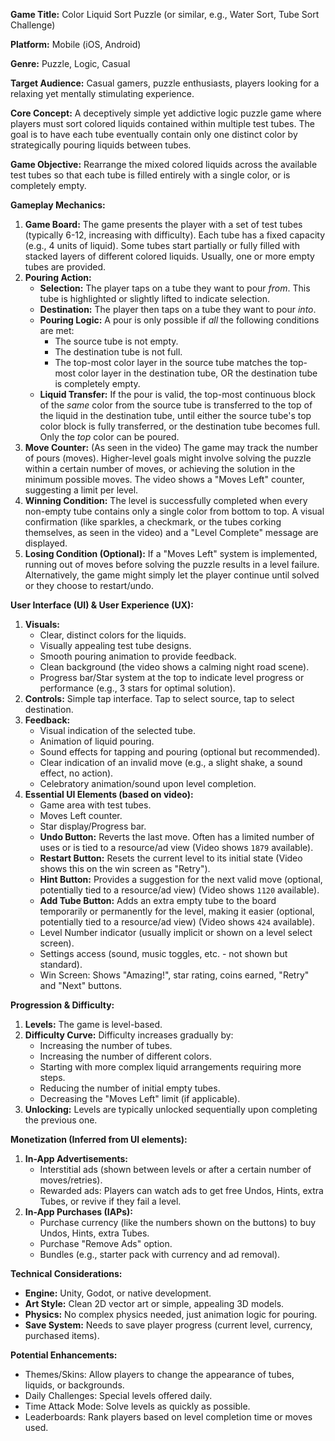 
**Game Title:** Color Liquid Sort Puzzle (or similar, e.g., Water Sort, Tube Sort Challenge)

**Platform:** Mobile (iOS, Android)

**Genre:** Puzzle, Logic, Casual

**Target Audience:** Casual gamers, puzzle enthusiasts, players looking for a relaxing yet mentally stimulating experience.

**Core Concept:**
A deceptively simple yet addictive logic puzzle game where players must sort colored liquids contained within multiple test tubes. The goal is to have each tube eventually contain only one distinct color by strategically pouring liquids between tubes.

**Game Objective:**
Rearrange the mixed colored liquids across the available test tubes so that each tube is filled entirely with a single color, or is completely empty.

**Gameplay Mechanics:**

1.  **Game Board:** The game presents the player with a set of test tubes (typically 6-12, increasing with difficulty). Each tube has a fixed capacity (e.g., 4 units of liquid). Some tubes start partially or fully filled with stacked layers of different colored liquids. Usually, one or more empty tubes are provided.
2.  **Pouring Action:**
    - **Selection:** The player taps on a tube they want to pour _from_. This tube is highlighted or slightly lifted to indicate selection.
    - **Destination:** The player then taps on a tube they want to pour _into_.
    - **Pouring Logic:** A pour is only possible if _all_ the following conditions are met:
      - The source tube is not empty.
      - The destination tube is not full.
      - The top-most color layer in the source tube matches the top-most color layer in the destination tube, OR the destination tube is completely empty.
    - **Liquid Transfer:** If the pour is valid, the top-most continuous block of the _same_ color from the source tube is transferred to the top of the liquid in the destination tube, until either the source tube's top color block is fully transferred, or the destination tube becomes full. Only the _top_ color can be poured.
3.  **Move Counter:** (As seen in the video) The game may track the number of pours (moves). Higher-level goals might involve solving the puzzle within a certain number of moves, or achieving the solution in the minimum possible moves. The video shows a "Moves Left" counter, suggesting a limit per level.
4.  **Winning Condition:** The level is successfully completed when every non-empty tube contains only a single color from bottom to top. A visual confirmation (like sparkles, a checkmark, or the tubes corking themselves, as seen in the video) and a "Level Complete" message are displayed.
5.  **Losing Condition (Optional):** If a "Moves Left" system is implemented, running out of moves before solving the puzzle results in a level failure. Alternatively, the game might simply let the player continue until solved or they choose to restart/undo.

**User Interface (UI) & User Experience (UX):**

1.  **Visuals:**
    - Clear, distinct colors for the liquids.
    - Visually appealing test tube designs.
    - Smooth pouring animation to provide feedback.
    - Clean background (the video shows a calming night road scene).
    - Progress bar/Star system at the top to indicate level progress or performance (e.g., 3 stars for optimal solution).
2.  **Controls:** Simple tap interface. Tap to select source, tap to select destination.
3.  **Feedback:**
    - Visual indication of the selected tube.
    - Animation of liquid pouring.
    - Sound effects for tapping and pouring (optional but recommended).
    - Clear indication of an invalid move (e.g., a slight shake, a sound effect, no action).
    - Celebratory animation/sound upon level completion.
4.  **Essential UI Elements (based on video):**
    - Game area with test tubes.
    - Moves Left counter.
    - Star display/Progress bar.
    - **Undo Button:** Reverts the last move. Often has a limited number of uses or is tied to a resource/ad view (Video shows `1879` available).
    - **Restart Button:** Resets the current level to its initial state (Video shows this on the win screen as "Retry").
    - **Hint Button:** Provides a suggestion for the next valid move (optional, potentially tied to a resource/ad view) (Video shows `1120` available).
    - **Add Tube Button:** Adds an extra empty tube to the board temporarily or permanently for the level, making it easier (optional, potentially tied to a resource/ad view) (Video shows `424` available).
    - Level Number indicator (usually implicit or shown on a level select screen).
    - Settings access (sound, music toggles, etc. - not shown but standard).
    - Win Screen: Shows "Amazing!", star rating, coins earned, "Retry" and "Next" buttons.

**Progression & Difficulty:**

1.  **Levels:** The game is level-based.
2.  **Difficulty Curve:** Difficulty increases gradually by:
    - Increasing the number of tubes.
    - Increasing the number of different colors.
    - Starting with more complex liquid arrangements requiring more steps.
    - Reducing the number of initial empty tubes.
    - Decreasing the "Moves Left" limit (if applicable).
3.  **Unlocking:** Levels are typically unlocked sequentially upon completing the previous one.

**Monetization (Inferred from UI elements):**

1.  **In-App Advertisements:**
    - Interstitial ads (shown between levels or after a certain number of moves/retries).
    - Rewarded ads: Players can watch ads to get free Undos, Hints, extra Tubes, or revive if they fail a level.
2.  **In-App Purchases (IAPs):**
    - Purchase currency (like the numbers shown on the buttons) to buy Undos, Hints, extra Tubes.
    - Purchase "Remove Ads" option.
    - Bundles (e.g., starter pack with currency and ad removal).

**Technical Considerations:**

- **Engine:** Unity, Godot, or native development.
- **Art Style:** Clean 2D vector art or simple, appealing 3D models.
- **Physics:** No complex physics needed, just animation logic for pouring.
- **Save System:** Needs to save player progress (current level, currency, purchased items).

**Potential Enhancements:**

- Themes/Skins: Allow players to change the appearance of tubes, liquids, or backgrounds.
- Daily Challenges: Special levels offered daily.
- Time Attack Mode: Solve levels as quickly as possible.
- Leaderboards: Rank players based on level completion time or moves used.


